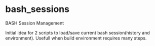 # bash_sessions
BASH Session Management

Initial idea for 2 scripts to load/save current bash session(history and environment). Usefull when build environment requires many steps.

